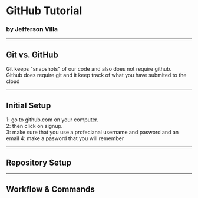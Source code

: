 # GitHub Tutorial

### by Jefferson Villa

---
## Git vs. GitHub
Git keeps "snapshots" of our code and also does not require github.   
Github does require git and it keep track of what you have submited to the cloud


---
## Initial Setup 
1: go to github.com on your computer.  
2: then click on signup.  
3: make sure that you use a profecianal username and pasword and an email 
4: make a pasword that you will remember




---
## Repository Setup











---
## Workflow & Commands